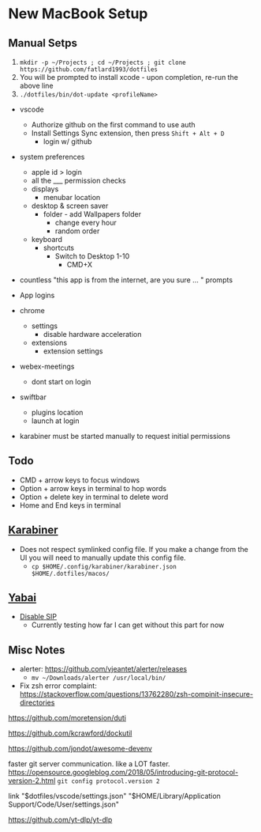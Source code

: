 # New MacBook Setup

## Manual Setps

1. `mkdir -p ~/Projects ; cd ~/Projects ; git clone https://github.com/fatlard1993/dotfiles`
1. You will be prompted to install xcode - upon completion, re-run the above line
1. `./dotfiles/bin/dot-update <profileName>`

- vscode
	- Authorize github on the first command to use auth
	- Install Settings Sync extension, then press `Shift + Alt + D`
		- login w/ github

- system preferences
	- apple id > login
	- all the ___ permission checks
	- displays
		- menubar location
	- desktop & screen saver
		- folder - add Wallpapers folder
			- change every hour
			- random order
	- keyboard
		- shortcuts
			- Switch to Desktop 1-10
				- CMD+X

- countless "this app is from the internet, are you sure ... " prompts

- App logins

- chrome
	- settings
		- disable hardware acceleration
	- extensions
		- extension settings

- webex-meetings
	- dont start on login

- swiftbar
	- plugins location
	- launch at login

- karabiner must be started manually to request initial permissions


## Todo

- CMD + arrow keys to focus windows
- Option + arrow keys in terminal to hop words
- Option + delete key in terminal to delete word
- Home and End keys in terminal


## [Karabiner](https://support.wasdkeyboards.com/hc/en-us/articles/115009171728-How-do-add-native-Mac-hotkeys-to-my-keyboard-)

* Does not respect symlinked config file. If you make a change from the UI you will need to manually update this config file.
	* `cp $HOME/.config/karabiner/karabiner.json $HOME/.dotfiles/macos/`

## [Yabai](https://stevenlee090.github.io/yabai-skhd-wm/)

* [Disable SIP](https://github.com/koekeishiya/yabai/wiki/Disabling-System-Integrity-Protection)
	- Currently testing how far I can get without this part for now


## Misc Notes


* alerter: https://github.com/vjeantet/alerter/releases
	* `mv ~/Downloads/alerter /usr/local/bin/`
* Fix zsh error complaint: https://stackoverflow.com/questions/13762280/zsh-compinit-insecure-directories

https://github.com/moretension/duti

https://github.com/kcrawford/dockutil

https://github.com/jondot/awesome-devenv


faster git server communication.
like a LOT faster. https://opensource.googleblog.com/2018/05/introducing-git-protocol-version-2.html
`git config protocol.version 2`

link "$dotfiles/vscode/settings.json" "$HOME/Library/Application Support/Code/User/settings.json"

https://github.com/yt-dlp/yt-dlp
